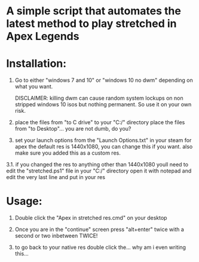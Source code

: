 # A simple script that automates the latest method to play stretched in Apex Legends


# Installation:

1. 	Go to either "windows 7 and 10" or "windows 10 no dwm" depending on 
	what you want.
	
	DISCLAIMER: killing dwm can cause random system lockups on non
	stripped windows 10 isos but nothing permanent. So use it on your own risk.

2.	place the files from "to C drive" to your "C:/" directory
	place the files from "to Desktop"... you are not dumb, do you?
	
3.	set your launch options from the "Launch Options.txt" in your steam for apex
	the default res is 1440x1080, you can change this if you want.
	also make sure you added this as a custom res.
	
3.1.	if you changed the res to anything other than 1440x1080 youll 
      	need to edit the "stretched.ps1" file in your "C:/" directory
	open it with notepad and edit the very last line and put in your res
	
# Usage:

1.	Double click the "Apex in stretched res.cmd" on your desktop

2.	Once you are in the "continue" screen press
	"alt+enter" twice with a second or two inbetween
	TWICE!

3.	to go back to your native res double click the... why am i even writing this...
